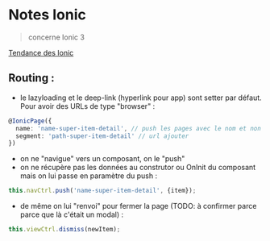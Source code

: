 Notes Ionic
===========

> concerne Ionic 3

[Tendance des Ionic](https://ionicframework.com/survey/2017)

Routing :
---------

* le lazyloading et le deep-link (hyperlink pour app) sont setter par défaut. Pour avoir des URLs de type "browser" :
````ts
@IonicPage({
  name: 'name-super-item-detail', // push les pages avec le nom et non la classe
  segment: 'path-super-item-detail' // url ajouter
})
````
* on ne "navigue" vers un composant, on le "push"
* on ne récupère pas les données au construtor ou OnInit du composant mais on lui passe en paramètre du push :
````ts
this.navCtrl.push('name-super-item-detail', {item});
````
* de même on lui "renvoi" pour fermer la page (TODO: à confirmer parce parce que là c'était un modal) :
````ts
this.viewCtrl.dismiss(newItem);
````
